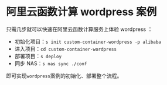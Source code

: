 # 阿里云函数计算 wordpress 案例

只需几步就可以快速在阿里云函数计算服务上体验 wordpress ：

- 初始化项目：`s init custom-container-wordpress -p alibaba`
- 进入项目：`cd custom-container-wordpress`
- 部署项目：`s deploy`
- 同步 NAS：`s nas sync ./conf`

即可实现`wordpress`案例的初始化、部署整个流程。